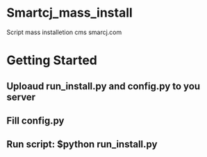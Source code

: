 # Smartcj_mass_install
Script mass installetion cms smarcj.com

# Getting Started
## Uploaud run_install.py and config.py to you server  
## Fill config.py
## Run script: $python run_install.py 
